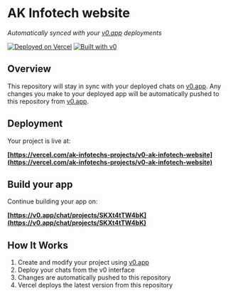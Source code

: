 # AK Infotech website

*Automatically synced with your [v0.app](https://v0.app) deployments*

[![Deployed on Vercel](https://img.shields.io/badge/Deployed%20on-Vercel-black?style=for-the-badge&logo=vercel)](https://vercel.com/ak-infotechs-projects/v0-ak-infotech-website)
[![Built with v0](https://img.shields.io/badge/Built%20with-v0.app-black?style=for-the-badge)](https://v0.app/chat/projects/SKXt4tTW4bK)

## Overview

This repository will stay in sync with your deployed chats on [v0.app](https://v0.app).
Any changes you make to your deployed app will be automatically pushed to this repository from [v0.app](https://v0.app).

## Deployment

Your project is live at:

**[https://vercel.com/ak-infotechs-projects/v0-ak-infotech-website](https://vercel.com/ak-infotechs-projects/v0-ak-infotech-website)**

## Build your app

Continue building your app on:

**[https://v0.app/chat/projects/SKXt4tTW4bK](https://v0.app/chat/projects/SKXt4tTW4bK)**

## How It Works

1. Create and modify your project using [v0.app](https://v0.app)
2. Deploy your chats from the v0 interface
3. Changes are automatically pushed to this repository
4. Vercel deploys the latest version from this repository
